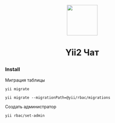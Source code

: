 <p align="center">
    <a href="https://github.com/yiisoft" target="_blank">
        <img src="https://avatars0.githubusercontent.com/u/993323" height="100px">
    </a>
    <h1 align="center">Yii2 Чат
</p>


### Install

Миграция таблицы

~~~
yii migrate

yii migrate --migrationPath=@yii/rbac/migrations
~~~

Создать администратор

~~~
yii rbac/set-admin
~~~